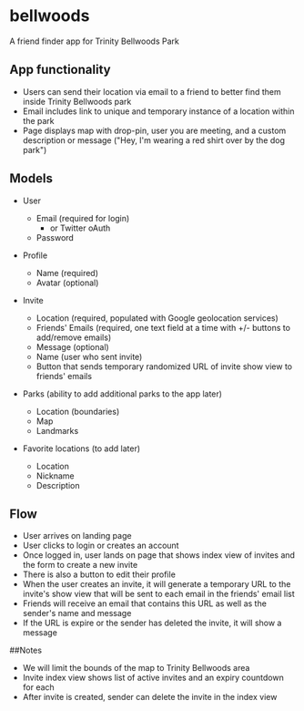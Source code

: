 # bellwoods
A friend finder app for Trinity Bellwoods Park

## App functionality
* Users can send their location via email to a friend to better find them inside Trinity Bellwoods park
* Email includes link to unique and temporary instance of a location within the park
* Page displays map with drop-pin, user you are meeting, and a custom description or message ("Hey, I'm wearing a red shirt over by the dog park")


## Models
* User
	- Email (required for login)
		- or Twitter oAuth
	- Password

* Profile
	- Name (required)
	- Avatar (optional)

* Invite
	- Location (required, populated with Google geolocation services)
	- Friends' Emails (required, one text field at a time with +/- buttons to add/remove emails)
	- Message (optional)
	- Name (user who sent invite)
	- Button that sends temporary randomized URL of invite show view to friends' emails

* Parks (ability to add additional parks to the app later)
	- Location (boundaries)
	- Map
	- Landmarks

* Favorite locations (to add later)
	- Location
	- Nickname
	- Description

## Flow
- User arrives on landing page
- User clicks to login or creates an account
- Once logged in, user lands on page that shows index view of invites and the form to create a new invite
- There is also a button to edit their profile
- When the user creates an invite, it will generate a temporary URL to the invite's show view that will be sent to each email in the friends' email list
- Friends will receive an email that contains this URL as well as the sender's name and message
- If the URL is expire or the sender has deleted the invite, it will show a message

##Notes

- We will limit the bounds of the map to Trinity Bellwoods area
- Invite index view shows list of active invites and an expiry countdown for each
- After invite is created, sender can delete the invite in the index view